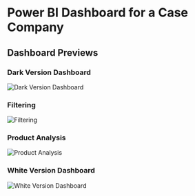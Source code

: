 # Power BI Dashboard for a Case Company
## Dashboard Previews

### Dark Version Dashboard
![Dark Version Dashboard](https://raw.githubusercontent.com/your-username/your-repository/main/Dark_Version_Dashboard.png)

### Filtering
![Filtering](https://raw.githubusercontent.com/your-username/your-repository/main/Filtering.png)

### Product Analysis
![Product Analysis](https://raw.githubusercontent.com/your-username/your-repository/main/Product_Analysis.png)

### White Version Dashboard
![White Version Dashboard](https://raw.githubusercontent.com/your-username/your-repository/main/White_Version_Dashboard.png)
